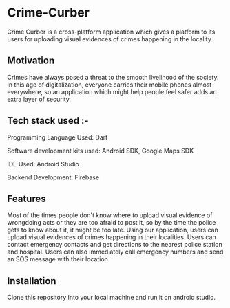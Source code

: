 # Crime-Curber

Crime Curber is a cross-platform application which gives a platform to its users for uploading visual evidences of crimes happening in the locality. 

## Motivation

Crimes have always posed a threat to the smooth livelihood of the society. In this age of digitalization, everyone carries their mobile phones almost everywhere, so an application which might help people feel safer adds an extra layer of security.

## Tech stack used :-

Programming Language Used: Dart

Software development kits used: Android SDK, Google Maps SDK

IDE Used: Android Studio

Backend Development: Firebase

## Features

Most of the times people don't know where to upload visual evidence of wrongdoing acts or they are too afraid to post it, so by the time the police gets to know about it, it might be too late. Using our application, users can upload visual evidences of crimes happening in their localities. Users can contact emergency contacts and get directions to the nearest police station and hospital. Users can also immediately call emergency numbers and send an SOS message with their location. 

## Installation

Clone this repository into your local machine and run it on android studio.


